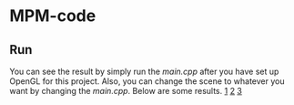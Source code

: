 # MPM-code

## Run
You can see the result by simply run the *main.cpp* after you have set up OpenGL for this project. Also, you can change the scene to whatever you want by changing the *main.cpp*. Below are some results.
[1](pictures/Picture1.gif)
[2](pictures/Picture2.gif)
[3](pictures/Picture3.gif)